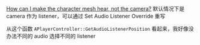 [How can I make the character mesh hear, not the camera?](https://forums.unrealengine.com/t/how-can-i-make-the-character-mesh-hear-not-the-camera/56943) 默认情况下是 camera 作为 listener，可以通过 Set Audio Listener Override 重写

从这个函数 `APlayerController::GetAudioListenerPosition` 看起来，我好像没办法不同的 audio 选择不同的 listener